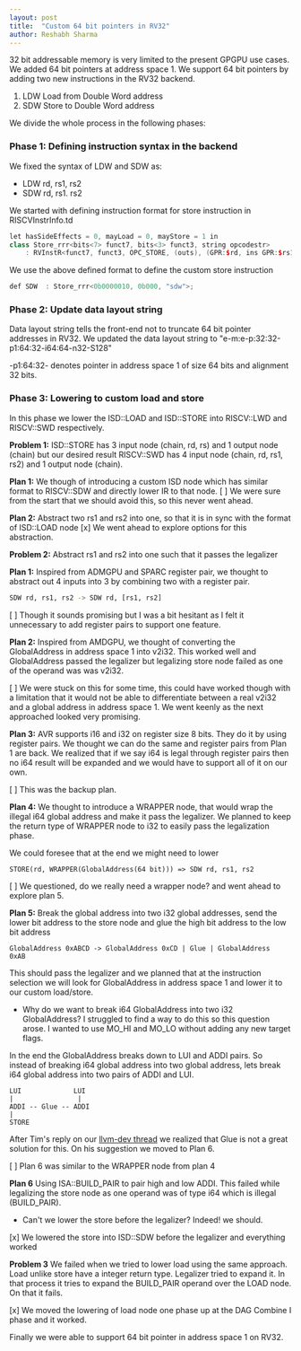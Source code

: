 ```yaml
---
layout: post
title:  "Custom 64 bit pointers in RV32"
author: Reshabh Sharma
---
```


32 bit addressable memory is very limited to the present GPGPU use cases. We added 64 bit pointers at address space 1.
We support 64 bit pointers by adding two new instructions in the RV32 backend.
1. LDW Load from Double Word address
2. SDW Store to Double Word address

We divide the whole process in the following phases:

### Phase 1: Defining instruction syntax in the backend
We fixed the syntax of LDW and SDW as:
- LDW rd, rs1, rs2
- SDW rd, rs1. rs2

We started with defining instruction format for store instruction in RISCVInstrInfo.td
```cpp
let hasSideEffects = 0, mayLoad = 0, mayStore = 1 in
class Store_rrr<bits<7> funct7, bits<3> funct3, string opcodestr>
    : RVInstR<funct7, funct3, OPC_STORE, (outs), (GPR:$rd, ins GPR:$rs1, GPR:$rs2), opcodestr, "$rd, $rs1, $rs2">;
```

We use the above defined format to define the custom store instruction
```cpp
def SDW	 : Store_rrr<0b0000010, 0b000, "sdw">;
```
### Phase 2: Update data layout string 
Data layout string tells the front-end not to truncate 64 bit pointer addresses in RV32. We updated the data layout string to "e-m:e-p:32:32-p1:64:32-i64:64-n32-S128"

-p1:64:32- denotes pointer in address space 1 of size 64 bits and alignment 32 bits.

### Phase 3: Lowering to custom load and store
In this phase we lower the ISD::LOAD and ISD::STORE into RISCV::LWD and RISCV::SWD respectively.

**Problem 1:** 
ISD::STORE has 3 input node (chain, rd, rs) and 1 output node (chain) but our desired result RISCV::SWD has 4 input node (chain, rd, rs1, rs2) and 1 output node (chain). 

**Plan 1:** 
We though of introducing a custom ISD node which has similar format to RISCV::SDW and directly lower IR to that node. 
[ ] We were sure from the start that we should avoid this, so this never went ahead.

**Plan 2:**
Abstract two rs1 and rs2 into one, so that it is in sync with the format of ISD::LOAD node
[x] We went ahead to explore options for this abstraction.

**Problem 2:**
Abstract rs1 and rs2 into one such that it passes the legalizer

**Plan 1:**
Inspired from ADMGPU and SPARC register pair, we thought to abstract out 4 inputs into 3 by combining two with a register pair. 
```sh
SDW rd, rs1, rs2 -> SDW rd, [rs1, rs2]
```
[ ] Though it sounds promising but I was a bit hesitant as I felt it unnecessary to add register pairs to support one feature.

**Plan 2:**
Inspired from AMDGPU, we thought of converting the GlobalAddress in address space 1 into v2i32. This worked well and GlobalAddress passed the legalizer but legalizing store node failed as one of the operand was was v2i32.

[ ] We were stuck on this for some time, this could have worked though with a limitation that it would not be able to differentiate between a real v2i32 and a global address in address space 1. We went keenly as the next approached looked very promising. 

**Plan 3:**
AVR supports i16 and i32 on register size 8 bits. They do it by using register pairs. We thought we can do the same and register pairs from Plan 1 are back. We realized that if we say i64 is legal through register pairs then no i64 result will be expanded and we would have to support all of it on our own.

[ ] This was the backup plan.

**Plan 4:**
We thought to introduce a WRAPPER node, that would wrap the illegal i64 global address and make it pass the legalizer. We planned to keep the return type of WRAPPER node to i32 to easily pass the legalization phase.

We could foresee that at the end we might need to lower 
```
STORE(rd, WRAPPER(GlobalAddress(64 bit))) => SDW rd, rs1, rs2
```

[ ] We questioned, do we really need a wrapper node? and went ahead to explore plan 5. 

**Plan 5:**
Break the global address into two i32 global addresses, send the lower bit address to the store node and glue the high bit address to the low bit address

```
GlobalAddress 0xABCD -> GlobalAddress 0xCD | Glue | GlobalAddress  0xAB
```

This should pass the legalizer and we planned that at the instruction selection we will look for GlobalAddress in address space 1 and lower it to our custom load/store.

- Why do we want to break i64 GlobalAddress into two i32 GlobalAddress?
I struggled to find a way to do this so this question arose. I wanted to use MO_HI and MO_LO without adding any new target flags. 

In the end the GlobalAddress breaks down to LUI and ADDI pairs. So instead of breaking i64 global address into two global address, lets break i64 global address into two pairs of ADDI and LUI.

```
LUI             LUI
|                |
ADDI -- Glue -- ADDI
|
STORE
```

After Tim's reply on our [llvm-dev thread](http://lists.llvm.org/pipermail/llvm-dev/2019-July/133828.html) we realized that Glue is not a great solution for this. On his suggestion we moved to Plan 6.

[ ] Plan 6 was similar to the WRAPPER node from plan 4

**Plan 6**
Using ISA::BUILD_PAIR to pair high and low ADDI. This failed while legalizing the store node as one operand was of type i64 which is illegal (BUILD_PAIR).

- Can't we lower the store before the legalizer?
Indeed! we should.

[x] We lowered the store into ISD::SDW before the legalizer and everything worked

**Problem 3**
We failed when we tried to lower load using the same approach. Load unlike store have a integer return type. Legalizer tried to expand it. In that process it tries to expand the BUILD_PAIR operand over the LOAD node. On that it fails.

[x] We moved the lowering of load node one phase up at the DAG Combine I phase and it worked.

Finally we were able to support 64 bit pointer in address space 1 on RV32.
